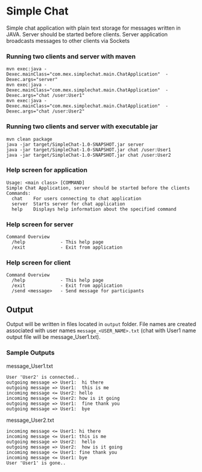 # Simple Chat 
Simple chat application with plain text storage for messages written in JAVA. Server should be started before clients. Server application broadcasts messages to other clients via Sockets


### Running two clients and server with maven
```
mvn exec:java -Dexec.mainClass="com.mex.simplechat.main.ChatApplication"  -Dexec.args="server"
mvn exec:java -Dexec.mainClass="com.mex.simplechat.main.ChatApplication"  -Dexec.args="chat /user:User1"
mvn exec:java -Dexec.mainClass="com.mex.simplechat.main.ChatApplication"  -Dexec.args="chat /user:User2"
```

### Running two clients and server with executable jar
```
mvn clean package
java -jar target/SimpleChat-1.0-SNAPSHOT.jar server
java -jar target/SimpleChat-1.0-SNAPSHOT.jar chat /user:User1
java -jar target/SimpleChat-1.0-SNAPSHOT.jar chat /user:User2
```

### Help screen for application
```
Usage: <main class> [COMMAND]
Simple Chat Application, server should be started before the clients
Commands:
  chat    For users connecting to chat application
  server  Starts server for chat application
  help    Displays help information about the specified command
```

### Help screen for server
```
Command Overview
  /help             - This help page
  /exit             - Exit from application
```

### Help screen for client
```
Command Overview
  /help             - This help page
  /exit             - Exit from application
  /send <message>   - Send message for participants
```

## Output
Output will be written in files located in `output` folder. File names are created associated with user names `message_<USER_NAME>.txt` (chat with User1 name output file will be message_User1.txt). 

### Sample Outputs
message_User1.txt
```
User 'User2' is connected..
outgoing message => User1:  hi there
outgoing message => User1:  this is me
incoming message <= User2: hello
incoming message <= User2: how is it going
outgoing message => User1:  fine thank you
outgoing message => User1:  bye
```
message_User2.txt
```
incoming message <= User1: hi there
incoming message <= User1: this is me
outgoing message => User2:  hello
outgoing message => User2:  how is it going
incoming message <= User1: fine thank you
incoming message <= User1: bye
User 'User1' is gone..
```
